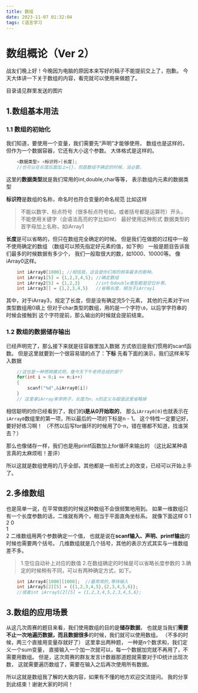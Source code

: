 ```yaml
---
title: 数组
date: 2023-11-07 01:32:04
tags: C语言学习
---
```

# 数组概论（Ver 2）

战友们晚上好！今晚因为电脑的原因本来写好的稿子不能提前交上了，抱歉。
今天大体讲一下关于数组的内容，看完就可以使用来做题了。

目录请见群里发送的图片
<!--more-->

## 1.数组基本用法
### 1.1 数组的初始化 

我们知道，要使用一个变量，我们需要先“声明”才能够使用，
数组也是这样的，但作为一个数据容器，它还有大小这个参数。
大体格式是这样的。

```C
	<数据类型> <标识符>[长度];
	//也可以在长度后面加上={}，但是数组不确定的时候，没必要。
```
这里的**数据类型**就是我们常用的int,double,char等等，
表示数组内元素的数据类型

**标识符**是数组的名称，命名时也符合变量的命名规范
比如这样

>不能以数字、标点符号（很多标点符号如，或者括号都是运算符）开头，
>不能使用关键字（会语法高亮的字比如int）
>最好使用这种形式 数据类型的首字母加上名称，如iArray1

**长度**是可以省略的，但只在数组完全确定的时候。
但是我们在做题的过程中一般不使用确定的数组
（数组可以预先指定好元素的值，如下例）
一般是题目告诉我们最多的时候数据有多少个，
我们一般取很大的数，如1000、10000等。
像iArray0这样。

```C
	int iArray0[1000]; //相信我，这会是你们用的频率最多的那种。
	int iArray1[5] = {1,2,3,4,5}; //确定数组
	int iArray2[5] = {1,2,3}      //int与double类型都是空位补零。
	int iArray3[] = {1,2,3,4,5}   //省略长度，相当于iArray1
```

其中，对于iArray3，规定了长度，但是没有确定完5个元素，
其他的元素对于int类型数组用0填上
但对于char类型的数组，用的是一个字符`\0`，以后学字符串的时候会接触到
这个字符提前，那么输出的时候就会提前结束。
### 1.2 数组的数据储存输出

已经声明完了，那么接下来就是往容器里加入数据
方式依旧是我们惯用的scanf函数。
但是这里就要到一个很容易错的点了：**下标**
先看下面的演示，我们这样来写入数据

```C
	//这也是一种惯用模式吧，像今天下午老师总结的那个
	for(int i = 0;i <= n;i++)
	{
		scanf("%d",&iArray0[i])
	}
	// 这里拿iArray来举例子，长度为n，n的定义与赋值这里省略掉
```

相信聪明的你已经看到了，我们的**i是从0开始取的**，
那么`iArray0[0]`也就表示在`iArray0`数组里的第一项，所以最后的一项的下标是n - 1。
这个特性一定要记好，要好好练习啊！
（不然以后写for循环的时候用了0-n，错在哪都不知道，找谁哭去？）

那么也像储存一样，我们也是用printf函数加上for循环来输出的
（这比起某种语言真的太麻烦啦！差评）

所以这就是数组使用的几乎全部，其他都是一些形式上的改变，已经可以开始上手了。
## 2.多维数组

也是简单一说，在平常做题的时候这种数组不会很频繁地用到。
如果一维数组只有一个长度参数的话，二维就有两个，相当于平面直角坐标系。
就像下面这样
    0   1   2
0  
1  
2
二维数组用两个参数确定一个值，
也就是说在**scanf输入、声明、printf输出**的时候也需要两个括号。
几维数组就是几个括号，其他的表示方式其实与一维数组差不多。

> 1.空位自动补上对应的数值
> 2.在数组确定的时候是可以省略长度参数的
> 3.确定的时候稍有不同，可以有两种确定方式，如下。

```C
	int iArray4[1000][1000];  //最常用的,等待输入
	int iArray5[2][5] = {{1,2,3,4,5},{2,3,4,5,6}};
	//或者int iArray5[2][5] = {1,2,3,4,5,2,3,4,5,6};
```

## 3.数组的应用场景

从这几次周赛的题目来看，我们使用数组的目的是**储存数据**，
也就是当我们**需要不止一次地遍历数据，而且数据很多**的时候，我们就可以使用数组。
（不多的时候，两三个直接用变量存就好了）
这里拿出两种题，
一种是n个数求和，我们定义一个sum变量，
直接输入一个加一次就可以，每一个数据加完就不再用了，不需要用数组。
但是，这次周赛的群友发言计数器那道题就需要对于ID统计出现次数，
这就需要遍历数组了，需要在输入之后再次使用所有数据。

所以这就是数组我了解的大致内容，如果有不懂的地方欢迎交流提问。
我的分享到此结束！谢谢大家的时间！



